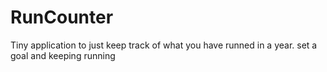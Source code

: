 # RunCounter
Tiny application to just keep track of what you have runned in a year. set a goal and keeping running
